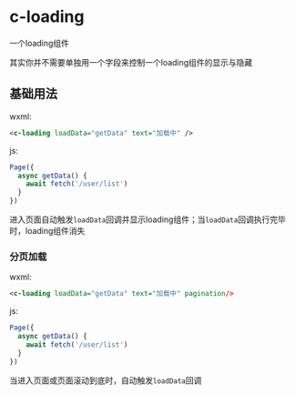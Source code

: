 # c-loading
一个loading组件 

其实你并不需要单独用一个字段来控制一个loading组件的显示与隐藏

## 基础用法    
wxml:
```xml
<c-loading loadData="getData" text="加载中" />
```
js: 

```js
Page({
  async getData() {
    await fetch('/user/list')
  }
})
```
进入页面自动触发`loadData`回调并显示loading组件；当`loadData`回调执行完毕时，loading组件消失
### 分页加载
wxml:
```xml
<c-loading loadData="getData" text="加载中" pagination/>
```
js: 

```js
Page({
  async getData() {
    await fetch('/user/list')
  }
})
```
当进入页面或页面滚动到底时，自动触发`loadData`回调